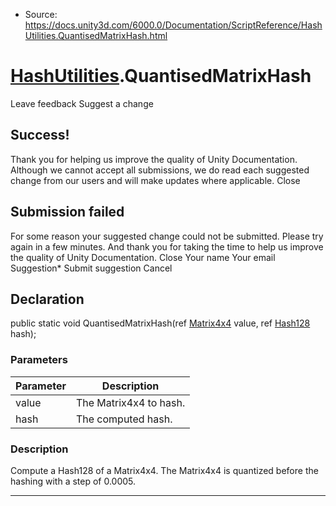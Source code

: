 * Source: https://docs.unity3d.com/6000.0/Documentation/ScriptReference/HashUtilities.QuantisedMatrixHash.html

#  [HashUtilities](https://docs.unity3d.com/6000.0/Documentation/ScriptReference/HashUtilities.html).QuantisedMatrixHash
Leave feedback
Suggest a change
## Success!
Thank you for helping us improve the quality of Unity Documentation. Although we cannot accept all submissions, we do read each suggested change from our users and will make updates where applicable.
Close
## Submission failed
For some reason your suggested change could not be submitted. Please <a>try again</a> in a few minutes. And thank you for taking the time to help us improve the quality of Unity Documentation.
Close
Your name Your email Suggestion* Submit suggestion
Cancel
## Declaration
public static void QuantisedMatrixHash(ref [Matrix4x4](https://docs.unity3d.com/6000.0/Documentation/ScriptReference/Matrix4x4.html) value, ref [Hash128](https://docs.unity3d.com/6000.0/Documentation/ScriptReference/Hash128.html) hash); 
### Parameters
Parameter | Description  
---|---  
value | The Matrix4x4 to hash.  
hash | The computed hash.  
### Description
Compute a Hash128 of a Matrix4x4.
The Matrix4x4 is quantized before the hashing with a step of 0.0005.
* * *
